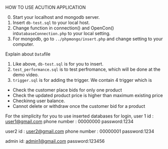 HOW TO USE ACUTION APPLICATION

0. Start your localhost and mongodb server.
1. Insert `db-test.sql` to your local host.
2. Change function in connection() and OpenCon() in`DatabaseConnection.php` to your local setting.
3. For mongodb, go to `../phpmongo/insert.php` and change setting to your computer.

Explain about `Data`file

1. Like above, `db-test.sql` is for you to insert.
2. `test_performance.sql` is to test perfromance,
   which will be done at the demo video.
3. `trigger.sql` is for adding the trigger. We contain 4 trigger which is
  - Check the customer place bids for only one product
  - Check the updated product price is higher than maximum existing price
  - Checkinng user balance.
  - Cannot delete or withdraw once the customer bid for a product


For the simplicity for you to use inserted databases for login,
user 1
id : user1@gmail.com
phone number : 00000000
password:1234

user2
id : user2@gmail.com
phone number : 00000001
password:1234

admin
id: admin1@gmail.com
password:123456
